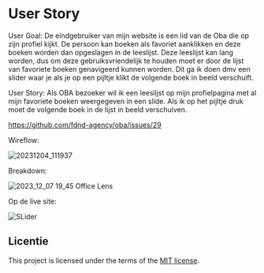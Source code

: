 # User Story

User Goal: De eindgebruiker van mijn website is een lid van de Oba die op zijn profiel kijkt. De persoon kan boeken als favoriet aanklikken en deze boeken worden dan opgeslagen in de leeslijst. Deze leeslijst kan lang worden, dus om deze gebruiksvriendelijk te houden moet er door de lijst van favoriete boeken genavigeerd kunnen worden. Dit ga ik doen dmv een slider waar je als je op een pijltje klikt de volgende boek in beeld verschuift.

User Story: Als OBA bezoeker wil ik een leeslijst op mijn profielpagina met al mijn favoriete boeken weergegeven in een slide. Als ik op het pijltje druk moet de volgende boek in de lijst in beeld verschuiven.

https://github.com/fdnd-agency/oba/issues/29

Wireflow:

![20231204_111937](https://github.com/Khdulkadir/fix-the-flow-wireflow/assets/144004145/21ec52a2-bdc4-4f58-bd78-bb698891076c)

Breakdown:

![2023_12_07 19_45 Office Lens](https://github.com/Khdulkadir/fix-the-flow-wireflow/assets/144004145/0779c84a-fe4c-4eec-b149-739288097b9f)

Op de live site:

![SLider](https://github.com/Khdulkadir/fix-the-flow-wireflow/assets/144004145/eb43059e-78c4-4cd6-b36b-bf39461b509e)

## Licentie

This project is licensed under the terms of the [MIT license](./LICENSE).
